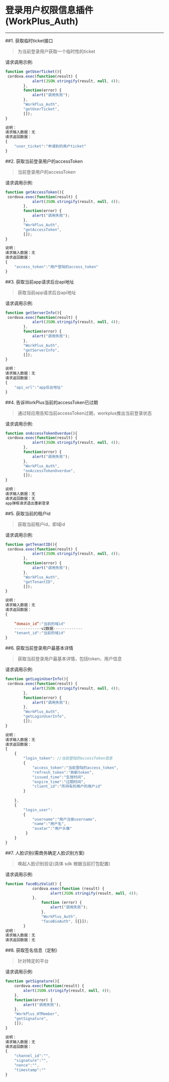 # 登录用户权限信息插件(WorkPlus_Auth)
---


##1. 获取临时ticket接口
>为当前登录用户获取一个临时性的ticket
>

请求调用示例:

```javascript
function getUserTicket(){
 cordova.exec(function(result) {
            alert(JSON.stringify(result, null, 4));
        },
        function(error) {
            alert("调用失败");
        },
        "WorkPlus_Auth",
        "getUserTicket", 
        []);
}

说明：
请求输入数据：无
请求返回数据：
{
	"user_ticket":"申请到的用户ticket"	
}

```

##2. 获取当前登录用户的accessToken
>当前登录用户的accessToken
>

请求调用示例:

```javascript
function getAccessToken(){
 cordova.exec(function(result) {
            alert(JSON.stringify(result, null, 4));
        },
        function(error) {
            alert("调用失败");
        },
        "WorkPlus_Auth",
        "getAccessToken", 
        []);
}

说明：
请求输入数据：无
请求返回数据：
{
	"access_token":"用户登陆的access_token"	
}
```

##3. 获取当前app请求后台api地址
>获取当前app请求后台api地址
>

请求调用示例:

```javascript
function getServerInfo(){
 cordova.exec(function(result) {
            alert(JSON.stringify(result, null, 4));
        },
        function(error) {
            alert("调用失败");
        },
        "WorkPlus_Auth",
        "getServerInfo", 
        []);
}

说明：
请求输入数据：无
请求返回数据：
{
	"api_url":"app后台地址"	
}
```

##4. 告诉WorkPlus当前的accessToken已过期
>通过轻应用告知当前accessToken过期，workplus推出当前登录状态
>

请求调用示例:

```javascript
function onAccessTokenOverdue(){
 cordova.exec(function(result) {
            alert(JSON.stringify(result, null, 4));
        },
        function(error) {
            alert("调用失败");
        },
        "WorkPlus_Auth",
        "onAccessTokenOverdue", 
        []);
}

说明：
请求输入数据：无
请求返回数据：无
app弹框请求退出重新登录
```

##5. 获取当前的租户id
>获取当前租户id，即域id
>

请求调用示例:

```javascript
function getTenantID(){
 cordova.exec(function(result) {
            alert(JSON.stringify(result, null, 4));
        },
        function(error) {
            alert("调用失败");
        },
        "WorkPlus_Auth",
        "getTenantID", 
        []);
}

说明：
请求输入数据：无
请求返回数据：
{
		
	“domain_id”:"当前的域id"
	------------v2数据-------------
	"tenant_id":"当前的域id"
}
```

##6. 获取当前登录用户最基本详情
>获取当前登录用户最基本详情，包括token，用户信息
>

请求调用示例:

```javascript
function getLoginUserInfo(){
 cordova.exec(function(result) {
            alert(JSON.stringify(result, null, 4));
        },
        function(error) {
            alert("调用失败");
        },
        "WorkPlus_Auth",
        "getLoginUserInfo", 
        []);
}

说明：
请求输入数据：无
请求返回数据：
{
	{
		"login_token": //当前登陆的accessToken信息
		{
			"access_token":"当前登陆的access_token",
			"refresh_token":"刷新token",
			"issued_time":"生效时间",
			"expire_time":"过期时间",
			"client_id":"所持有的用户的用户id"
		}
		
	},
	{
		"login_user": 
		{
			"username":"用户注册username",
			"name":"用户名",
			"avatar":"用户头像"
		 }
	}
}
```



##7. 人脸识别(需商务确定人脸识别方案)
>唤起人脸识别验证(具体 sdk 根据当前打包配置)
>

请求调用示例:

```javascript
function faceBizValid() {
            cordova.exec(function (result) {
                    alert(JSON.stringify(result, null, 4));
            },
                function (error) {
                    alert("调用失败");
                },
                "WorkPlus_Auth",
                "faceBioAuth", [{}]);
        }
说明：
请求输入数据：无
请求返回数据：无
```

##8. 获取签名信息（定制）
>针对特定的平台
>

请求调用示例:

```javascript
function getSignature(){
    cordova.exec(function(result) {
        alert(JSON.stringify(result, null, 4));
    },
    function(error) {
        alert("调用失败");
    },
    "WorkPlus_HTMember",
    "getSignature", 
    []);
}

说明：
请求输入数据：无
请求返回数据：
{
    "channel_id":"",
    "signature":"",
    "nonce":"",
    "timestamp":""
}
```

<br/>
